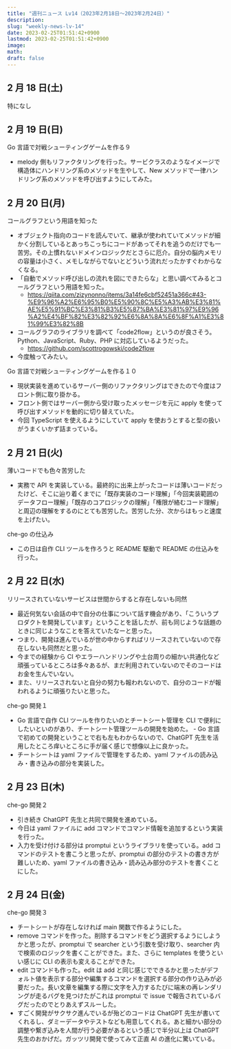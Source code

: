 ```yaml
---
title: "週刊ニュース Lv14（2023年2月18日～2023年2月24日）"
description:
slug: "weekly-news-lv-14"
date: 2023-02-25T01:51:42+0900
lastmod: 2023-02-25T01:51:42+0900
image:
math:
draft: false
---
```


## 2 月 18 日(土)

特になし

## 2 月 19 日(日)

Go 言語で対戦シューティングゲームを作る９

- melody 側もリファクタリングを行った。サービクラスのようなイメージで構造体にハンドリング系のメソッドを生やして、New メソッドで一律ハンドリング系のメソッドを呼び出すようにしてみた。

## 2 月 20 日(月)

コールグラフという用語を知った

- オブジェクト指向のコードを読んでいて、継承が使われていてメソッドが細かく分割しているとあっちこっちにコードがあってそれを追うのだけでも一苦労。その上慣れないドメインロジックだとさらに厄介。自分の脳内メモリの容量は小さく、メモしながらでないとどういう流れだったかすぐわからなくなる。
- 「自動でメソッド呼び出しの流れを図にできたらな」と思い調べてみるとコールグラフという用語を知った。
  - https://qiita.com/zizynonno/items/3a14fe6cbf52451a366c#43-%E9%96%A2%E6%95%B0%E5%90%8C%E5%A3%AB%E3%81%AE%E5%91%BC%E3%81%B3%E5%87%BA%E3%81%97%E9%96%A2%E4%BF%82%E3%82%92%E6%8A%8A%E6%8F%A1%E3%81%99%E3%82%8B
- コールグラフのライブラリを調べて「code2flow」というのが良さそう。Python、JavaScript、Ruby、PHP に対応しているようだった。
  - https://github.com/scottrogowski/code2flow
- 今度触ってみたい。

Go 言語で対戦シューティングゲームを作る１０

- 現状実装を進めているサーバー側のリファクタリングはできたので今度はフロント側に取り掛かる。
- フロント側ではサーバー側から受け取ったメッセージを元に apply を使って呼び出すメソッドを動的に切り替えていた。
- 今回 TypeScript を使えるようにしていて apply を使おうとすると型の扱いがうまくいかず詰まっている。

## 2 月 21 日(火)

薄いコードでも色々苦労した

- 実務で API を実装している。最終的に出来上がったコードは薄いコードだったけど、そこに辿り着くまでに「既存実装のコード理解」「今回実装範囲のデータフロー理解」「既存のコアロジックの理解」「権限が絡むコード理解」と周辺の理解をするのにとても苦労した。苦労した分、次からはもっと速度を上げたい。

che-go の仕込み

- この日は自作 CLI ツールを作ろうと README 駆動で README の仕込みを行った。

## 2 月 22 日(水)

リリースされていないサービスは世間からすると存在しないも同然

- 最近何気ない会話の中で自分の仕事について話す機会があり、「こういうプロダクトを開発しています」ということを話したが、前も同じような話題のときに同じようなことを答えていたなーと思った。
- つまり、開発は進んでいるが世の中からすればリリースされていないので存在しないも同然だと思った。
- 今までの経験から CI やエラーハンドリングや土台周りの細かい共通化など頑張っているところは多々あるが、まだ利用されていないのでそのコードはお金を生んでいない。
- また、リリースされないと自分の努力も報われないので、自分のコードが報われるように頑張りたいと思った。

che-go 開発１

- Go 言語で自作 CLI ツールを作りたいのとチートシート管理を CLI で便利にしたいといのがあり、チートシート管理ツールの開発を始めた。 - Go 言語で初めての開発ということで右も左もわからないので、ChatGPT 先生を活用したところ痒いところに手が届く感じで想像以上に良かった。
- チートシートは yaml ファイルで管理をするため、yaml ファイルの読み込み・書き込みの部分を実装した。

## 2 月 23 日(木)

che-go 開発２

- 引き続き ChatGPT 先生と共同で開発を進めている。
- 今日は yaml ファイルに add コマンドでコマンド情報を追加するという実装を行った。
- 入力を受け付ける部分は promptui というライブラリを使っている。add コマンドのテストを書こうと思ったが、promptui の部分のテストの書き方が難しいため、yaml ファイルの書き込み・読み込み部分のテストを書くことにした。

## 2 月 24 日(金)

che-go 開発３

- チートシートが存在しなければ main 関数で作るようにした。
- remove コマンドを作った。削除するコマンドをどう選択するようにしようかと思ったが、promptui で searcher という引数を受け取り、searcher 内で検索のロジックを書くことができた。また、さらに templates を使うといい感じに CLI の表示も変えることができた。
- edit コマンドも作った。edit は add と同じ感じでできるかと思ったがデフォルト値を表示する部分や編集するコマンドを選択する部分の作り込みが必要だった。長い文章を編集する際に文字を入力するたびに端末の再レンダリングが走るバグを見つけたがこれは promptui で issue で報告されているバグだったのでとりあえずスルーした。
- すごく開発がサクサク進んでいるが殆どのコードは ChatGPT 先生が書いてくれるし、ダミーデータやテストなども用意してくれる。あと細かい部分の調整や繋ぎ込みを人間が行う必要があるという感じで半分以上は ChatGPT 先生のおかげだ。ガッツリ開発で使ってみて正直 AI の進化に驚いている。
